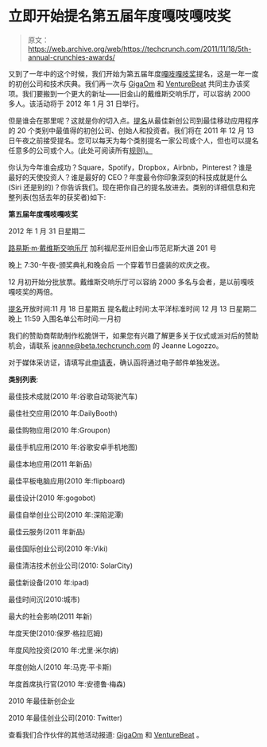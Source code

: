 # 立即开始提名第五届年度嘎吱嘎吱奖 

> 原文：<https://web.archive.org/web/https://techcrunch.com/2011/11/18/5th-annual-crunchies-awards/>

又到了一年中的这个时候，我们开始为第五届年度[嘎吱嘎吱奖](https://web.archive.org/web/20221007192232/http://crunchies2011.beta.techcrunch.com/)提名，这是一年一度的初创公司和技术庆典。我们再一次与 [GigaOm](https://web.archive.org/web/20221007192232/http://gigaom.com/) 和 [VentureBeat](https://web.archive.org/web/20221007192232/http://venturebeat.com/) 共同主办该奖项。我们要搬到一个更大的新址——旧金山的戴维斯交响乐厅，可以容纳 2000 多人。该活动将于 2012 年 1 月 31 日举行。

但是谁会在那里呢？这就是你的切入点。[提名](https://web.archive.org/web/20221007192232/http://crunchies2011.beta.techcrunch.com/nominate)从最佳新创公司到最佳移动应用程序的 20 个类别中最值得的初创公司、创始人和投资者。我们将在 2011 年 12 月 13 日午夜之前接受提名。您可以每天为每个类别提名一家公司或个人，但也可以提名任意多的公司或个人。(此处可阅读所有[规则)。](https://web.archive.org/web/20221007192232/http://crunchies2011.beta.techcrunch.com/rules/)

你认为今年谁会成功？Square，Spotify，Dropbox，Airbnb，Pinterest？谁是最好的天使投资人？谁是最好的 CEO？年度最令你印象深刻的科技成就是什么(Siri 还是别的)？你告诉我们。现在把你自己的提名放进去。类别的详细信息和完整列表(包括去年的获奖者)如下:

**第五届年度嘎吱嘎吱奖**

2012 年 1 月 31 日星期二

[路易斯·m·戴维斯交响乐厅](https://web.archive.org/web/20221007192232/http://www.sfsymphony.org/about/default.aspx?id=25926&gclid=CNXC5euTwawCFQ1x5QodszUEpw)
加利福尼亚州旧金山市范尼斯大道 201 号

晚上 7:30-午夜-颁奖典礼和晚会后
一个穿着节日盛装的欢庆之夜。

12 月初开始分批放票。戴维斯交响乐厅可以容纳 2000 多名与会者，是以前嘎吱嘎吱奖的两倍。

[提名](https://web.archive.org/web/20221007192232/http://crunchies2011.beta.techcrunch.com/nominate/)开放时间:11 月 18 日星期五
提名截止时间:太平洋标准时间 12 月 13 日星期二晚上 11:59
入围名单公布时间:一月初

我们的赞助商帮助制作松脆饼干，如果您有兴趣了解更多关于仪式或派对后的赞助机会，请联系 jeanne@beta.techcrunch.com 的 Jeanne Logozzo。

对于媒体采访证，请填写此[申请表](https://web.archive.org/web/20221007192232/http://crunchies2011.beta.techcrunch.com/press/)，确认函将通过电子邮件单独发送。

**类别列表**:

最佳技术成就(2010 年:谷歌自动驾驶汽车)

最佳社交应用(2010 年:DailyBooth)

最佳购物应用(2010 年:Groupon)

最佳手机应用(2010 年:谷歌安卓手机地图)

最佳本地应用(2011 年新品)

最佳平板电脑应用(2010 年:flipboard)

最佳设计(2010 年:gogobot)

最佳自举创业公司(2010 年:深陷泥潭)

最佳云服务(2011 年新品)

最佳国际创业公司(2010 年:Viki)

最佳清洁技术创业公司(2010: SolarCity)

最佳新设备(2010 年:ipad)

最佳时间沉(2010:城市)

最大的社会影响(2011 年新)

年度天使(2010:保罗·格拉厄姆)

年度风险投资(2010 年:尤里·米尔纳)

年度创始人(2010 年:马克·平卡斯)

年度首席执行官(2010 年:安德鲁·梅森)

2010 年最佳新创企业

2010 年最佳创业公司(2010: Twitter)

查看我们合作伙伴的其他活动报道: [GigaOm](https://web.archive.org/web/20221007192232/http://gigaom.com/2011/11/18/get-ready-for-the-crunchies/) 和 [VentureBeat](https://web.archive.org/web/20221007192232/http://venturebeat.com/2011/11/18/venturebeat-to-co-host-the-5th-annual-crunchies-awards/) 。